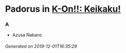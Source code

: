 # Padorus in [K-On!!: Keikaku!](https://myanimelist.net/anime/9734/K-On__Keikaku)

### A
* Azusa Nakano

###### Generated on 2019-12-01T16:35:29
